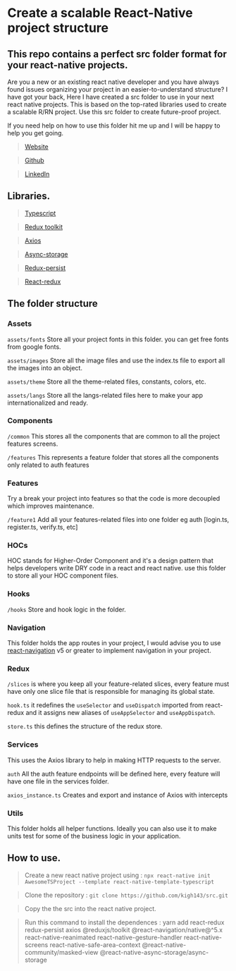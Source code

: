 # Create a scalable React-Native project structure

## This repo contains a perfect src folder format for your react-native projects.

Are you a new or an existing react native developer and you have always found issues organizing your project in an easier-to-understand structure? I have got your back, Here I have created a src folder to use in your next react native projects. This is  based on the top-rated libraries used to create a scalable R/RN project. Use this src folder to create future-proof project.

If you need help on how to use this folder hit me up and I will be happy to help you get going.

>   [Website](https://ghkatende.com)

>   [Github](https://github.com/kigh143)

>   [LinkedIn](https://www.linkedin.com/in/hakim-katende-710375148)


##  Libraries.

>   [Typescript](https://www.typescriptlang.org/) 

>   [Redux toolkit](https://redux-toolkit.js.org/)

>   [Axios](https://www.npmjs.com/package/axios)

>   [Async-storage](https://github.com/react-native-async-storage/async-storage)

>   [Redux-persist](https://www.npmjs.com/package/redux-persist)

>  [ React-redux](https://www.npmjs.com/package/react-redux)


##  The folder structure

### Assets

`assets/fonts` Store all your project fonts in this folder. you can get free fonts from google fonts.

`assets/images` Store all the image files and use the index.ts file to export all the images into an object.

`assets/theme`  Store all the theme-related files, constants, colors, etc.

`assets/langs` Store all the langs-related files here to make your app internationalized and ready.

### Components

`/common` This stores all the components that are common to all the project features screens.

`/features` This represents a feature folder that stores all the components only related to auth features

### Features

Try a break your project into features so that the code is more decoupled which improves maintenance.

`/feature1` Add all your features-related files into one folder eg auth [login.ts, register.ts, verify.ts, etc]

### HOCs

HOC stands for Higher-Order Component and it's a design pattern that helps developers write DRY code in a react and react native. use this folder to store all your HOC component files.

### Hooks

`/hooks` Store and hook logic in the folder.

### Navigation

This folder holds the app routes in your project, I would advise you to use [react-navigation](https://reactnavigation.org/) v5 or greater to implement navigation in your project.

### Redux

`/slices` is where you keep all your feature-related slices, every feature must have only one slice file that is responsible for managing its global state.

`hook.ts` it redefines the `useSelector` and `useDispatch` imported from react-redux and it assigns new aliases of `useAppSelector` and `useAppDispatch`.

`store.ts` this defines the structure of the redux store.

### Services

This uses  the Axios library to help in making HTTP requests to the server. 

`auth`  All the auth feature endpoints will be defined here, every feature will have one file in the services folder.

`axios_instance.ts` Creates and export and instance of Axios with intercepts

### Utils

This folder holds all helper functions. Ideally you can also use it to make units test for some of the business logic in your application.

##  How to use.

> Create a new react native project using : `npx react-native init AwesomeTSProject --template react-native-template-typescript`

> Clone the repository : `git clone https://github.com/kigh143/src.git`

> Copy the the src into the react native project. 

> Run this command to install the dependences : yarn add react-redux redux-persist axios @reduxjs/toolkit @react-navigation/native@^5.x react-native-reanimated react-native-gesture-handler react-native-screens react-native-safe-area-context @react-native-community/masked-view @react-native-async-storage/async-storage
